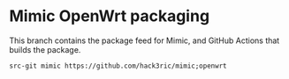 # Mimic OpenWrt packaging

This branch contains the package feed for Mimic, and GitHub Actions that builds the package.

```
src-git mimic https://github.com/hack3ric/mimic;openwrt
```
